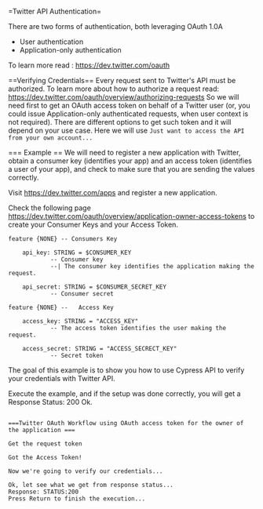 =Twitter API Authentication=

There are two forms of authentication, both leveraging OAuth 1.0A
* User authentication
* Application-only authentication

To learn more read : https://dev.twitter.com/oauth


==Verifying Credentials==
Every request sent to Twitter's API must be authorized. To learn more about how to authorize a request read: https://dev.twitter.com/oauth/overview/authorizing-requests
So we will need first to get an OAuth access token on behalf of a Twitter user (or, you could issue Application-only authenticated requests, when user context is not required). 
There are different options to get such token and it will depend on your use case. Here we will use `Just want to access the API from your own account...`	

=== Example ==
We will need to register a new application with Twitter, obtain a consumer key (identifies your app) and an access token (identifies a user of your app), and check to make sure that you are sending the values correctly.

Visit https://dev.twitter.com/apps and register a new application.

Check the following page https://dev.twitter.com/oauth/overview/application-owner-access-tokens
to create your Consumer Keys and your Access Token.

```
feature {NONE} -- Consumers Key

	api_key: STRING = $CONSUMER_KEY
			-- Consumer key
			--| The consumer key identifies the application making the request.

	api_secret: STRING = $CONSUMER_SECRET_KEY
			-- Consumer secret

feature {NONE} -- 	Access Key

	access_key: STRING = "ACCESS_KEY"
			-- The access token identifies the user making the request.

	access_secret: STRING = "ACCESS_SECRECT_KEY"
			-- Secret token
```

The goal of this example is to show you how to use Cypress API to verify your credentials with Twitter API.

Execute the example, and if the setup was done correctly, you will get a Response Status: 200 Ok.

```

===Twitter OAuth Workflow using OAuth access token for the owner of the application ===

Get the request token

Got the Access Token!

Now we're going to verify our credentials...

Ok, let see what we get from response status...
Response: STATUS:200
Press Return to finish the execution...
```

